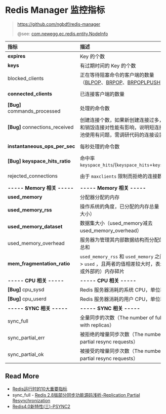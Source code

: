# Redis Manager 监控指标

> https://github.com/ngbdf/redis-manager
>
> @see: [com.newegg.ec.redis.entity.NodeInfo](https://github.com/ngbdf/redis-manager/blob/master/redis-manager-dashboard/src/main/java/com/newegg/ec/redis/entity/NodeInfo.java)



| 指标 | 描述 | 来源 |
| :--- | :--- | :--- |
| **expires** | Key 的个数 |  |
| **keys** | 有过期时间的 Key 的个数 |  |
| blocked_clients |正在等待阻塞命令的客户端的数量<br />（[BLPOP](http://www.redis.cn/commands/blpop.html)、[BRPOP](http://www.redis.cn/commands/brpop.html)、[BRPOPLPUSH](http://www.redis.cn/commands/brpoplpush.html)）|INFO clients<br />blocked_clients|
| **connected_clients** |已连接客户端的数量|INFO clients<br />connected_clients|
| **[Bug]** commands_processed |处理的命令数|INFO Stats<br />total_commands_processed|
| **[Bug]** connections_received |创建连接个数，如果新创建连接过多，过度地创建和销毁连接对性能有影响，说明短连接严重或连接池使用有问题，需调研代码的连接设置|INFO Stats<br />total_connections_received|
| **instantaneous_ops_per_sec** |每秒处理的命令数|INFO Stats<br />instantaneous_ops_per_sec|
| **[Bug]** **keyspace_hits_ratio** |命中率<br />`keyspace_hits`/(`keyspace_hits`+`keyspace_misses`)|INFO Stats<br />keyspace_hits/keyspace_misses|
| rejected_connections |由于 `maxclients` 限制而拒绝的连接数|INFO Stats<br />rejected_connections|
| **----- Memory 相关 -----** |**----- Memory 相关 -----**|**----- Memory 相关 -----**|
| **used_memory** |分配器分配的内存|INFO Memory|
| **used_memory_rss** |操作系统的角度，已分配的内存总量（俗称常驻集大小）|INFO Memory|
| **used_memory_dataset** |数据集大小（used_memory减去used_memory_overhead）|INFO Memory|
| used_memory_overhead |服务器为管理其内部数据结构而分配的所有开销的总和|INFO Memory|
| **mem_fragmentation_ratio** | `used_memory_rss` 和 `used_memory` 之间的比率，`rss` > `used` ，且两者的值相差较大时，表示存在（内部或外部的）内存碎片 |INFO Memory|
| **----- CPU 相关 -----** | **----- CPU 相关 -----** |**----- CPU 相关 -----**|
| **[Bug]** cpu_sysd |Redis 服务器消耗的系统 CPU，单位秒|INFO CPU|
| **[Bug]** cpu_userd |Redis 服务器消耗的用户 CPU，单位秒|INFO CPU|
| **----- SYNC 相关 -----** |**----- SYNC 相关 -----**|**----- SYNC 相关 -----**|
| sync_full | 全量同步的次数（The number of full resyncs with replicas）  | INFO Stats |
| sync_partial_err               | 被拒绝的增量同步次数（The number of denied partial resync requests） | INFO Stats |
| sync_partial_ok                |被接受的增量同步次数（The number of accepted partial resync requests）|INFO Stats|



## Read More

- [Redis运行时的10大重要指标](https://mp.weixin.qq.com/s?__biz=MzU2NjIzNDk5NQ%3D%3D&mid=2247485579&idx=1&sn=c13dab19e9f0fae79df096fad42b42a9)
- sync_full - [Redis 2.8版部分同步功能源码浅析-Replication Partial Resynchronization](http://chenzhenianqing.com/articles/956.html)
- [Redis4.0新特性(三)-PSYNC2](https://blog.csdn.net/n88Lpo/article/details/78529195)